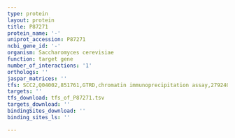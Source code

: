 ```yaml
---
type: protein
layout: protein
title: P87271
protein_name: '-'
uniprot_accession: P87271
ncbi_gene_id: '-'
organism: Saccharomyces cerevisiae
function: target gene
number_of_interactions: '1'
orthologs: ''
jaspar_matrices: ''
tfs: SCC2,Q04002,851761,GTRD,chromatin immunoprecipitation assay,27924024%5Buid%5D,No
targets: ''
tfs_download: tfs_of_P87271.tsv
targets_download: ''
bindingSites_download: ''
binding_sites_ls: ''

---
```

